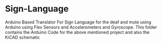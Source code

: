 # Sign-Language

Arduino Based Translator For Sign Language for the deaf and mute using Arduino using Flex Sensors and Accelerometers and Gyroscope.
This folder contains the Arduino Code for the above mentioned project and also the KiCAD schematic 
